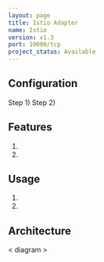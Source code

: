 ```yaml
---
layout: page
title: Istio Adapter
name: Istio
version: v1.3
port: 10000/tcp
project_status: Available
---
```


## Configuration
Step 1)
Step 2)

## Features
1. 
2. 

## Usage
1. 
2. 

## Architecture
< diagram >